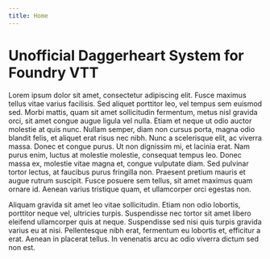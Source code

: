 ```yaml
---
title: Home
---
```


# Unofficial Daggerheart System for Foundry VTT

Lorem ipsum dolor sit amet, consectetur adipiscing elit. Fusce maximus tellus vitae varius facilisis. Sed aliquet porttitor leo, vel tempus sem euismod sed. Morbi mattis, quam sit amet sollicitudin fermentum, metus nisl gravida orci, sit amet congue augue ligula vel nulla. Etiam et neque ut odio auctor molestie at quis nunc. Nullam semper, diam non cursus porta, magna odio blandit felis, et aliquet erat risus nec nibh. Nunc a scelerisque elit, ac viverra massa. Donec et congue purus. Ut non dignissim mi, et lacinia erat. Nam purus enim, luctus at molestie molestie, consequat tempus leo. Donec massa ex, molestie vitae magna et, congue vulputate diam. Sed pulvinar tortor lectus, at faucibus purus fringilla non. Praesent pretium mauris et augue rutrum suscipit. Fusce posuere sem tellus, sit amet maximus quam ornare id. Aenean varius tristique quam, et ullamcorper orci egestas non.

Aliquam gravida sit amet leo vitae sollicitudin. Etiam non odio lobortis, porttitor neque vel, ultricies turpis. Suspendisse nec tortor sit amet libero eleifend ullamcorper quis at neque. Suspendisse sed nisi quis turpis gravida varius eu at nisi. Pellentesque nibh erat, fermentum eu lobortis et, efficitur a erat. Aenean in placerat tellus. In venenatis arcu ac odio viverra dictum sed non est.